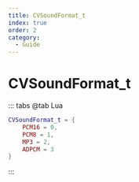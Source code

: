 ```yaml
---
title: CVSoundFormat_t
index: true
order: 2
category:
  - Guide
---
```


# CVSoundFormat_t
::: tabs
@tab Lua
```lua
CVSoundFormat_t = {
    PCM16 = 0,
    PCM8 = 1,
    MP3 = 2,
    ADPCM = 3
}
```
:::